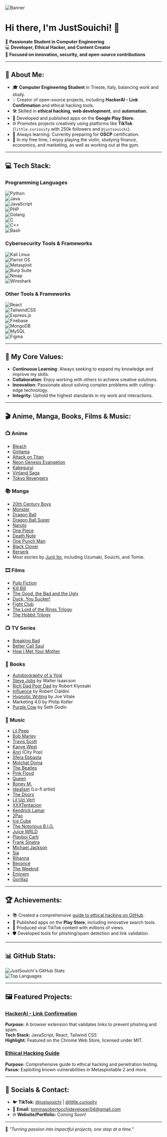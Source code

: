 ![Banner](https://i.pinimg.com/originals/48/06/28/4806281eb51778bda242a5bb90284a97.jpg)

# Hi there, I'm JustSouichi! 👋

🚀 **Passionate Student in Computer Engineering**  
💻 **Developer, Ethical Hacker, and Content Creator**  
🎯 **Focused on innovation, security, and open-source contributions**

---

## 🌟 About Me:

- 🎓 **Computer Engineering Student** in Trieste, Italy, balancing work and study.
- 💡 Creator of open-source projects, including **HackerAI - Link Confirmation** and ethical hacking tools.
- 🛠️ Skilled in **ethical hacking**, **web development**, and **automation.**
- 📱 Developed and published apps on the **Google Play Store.**
- 🌐 Promotes projects creatively using platforms like **TikTok** (`little.curiosity` with 250k followers and `@justsouichi`).
- 🧠 Always learning: Currently preparing for **OSCP** certification.
- 🎻 In my free time, I enjoy playing the violin, studying finance, economics, and marketing, as well as working out at the gym.

---

## 💻 Tech Stack:

### **Programming Languages**
![Python](https://img.shields.io/badge/python-%2314354C.svg?style=for-the-badge&logo=python&logoColor=white)  
![Java](https://img.shields.io/badge/java-%23ED8B00.svg?style=for-the-badge&logo=openjdk&logoColor=white)  
![JavaScript](https://img.shields.io/badge/javascript-%23323330.svg?style=for-the-badge&logo=javascript&logoColor=%23F7DF1E)  
![PHP](https://img.shields.io/badge/php-%23777BB4.svg?style=for-the-badge&logo=php&logoColor=white)  
![Golang](https://img.shields.io/badge/go-%2300ADD8.svg?style=for-the-badge&logo=go&logoColor=white)  
![C](https://img.shields.io/badge/c-%2300599C.svg?style=for-the-badge&logo=c&logoColor=white)  
![C++](https://img.shields.io/badge/c%2B%2B-%2300599C.svg?style=for-the-badge&logo=c%2B%2B&logoColor=white)  
![Bash](https://img.shields.io/badge/bash-%23121011.svg?style=for-the-badge&logo=gnu-bash&logoColor=white)

### **Cybersecurity Tools & Frameworks**
![Kali Linux](https://img.shields.io/badge/Kali%20Linux-%23557C94.svg?style=for-the-badge&logo=kalilinux&logoColor=white)  
![Parrot OS](https://img.shields.io/badge/parrot%20os-%231D9A73.svg?style=for-the-badge&logo=linux&logoColor=white)  
![Metasploit](https://img.shields.io/badge/Metasploit-%23007ACC.svg?style=for-the-badge&logo=metasploit&logoColor=white)  
![Burp Suite](https://img.shields.io/badge/Burp%20Suite-%23FF6F00.svg?style=for-the-badge&logo=burpsuite&logoColor=white)  
![Nmap](https://img.shields.io/badge/Nmap-%2300ADD8.svg?style=for-the-badge&logo=nmap&logoColor=white)  
![Wireshark](https://img.shields.io/badge/wireshark-%23167A93.svg?style=for-the-badge&logo=wireshark&logoColor=white)

### **Other Tools & Frameworks**
![React](https://img.shields.io/badge/react-%2320232a.svg?style=for-the-badge&logo=react&logoColor=%2361DAFB)  
![TailwindCSS](https://img.shields.io/badge/tailwindcss-%2338B2AC.svg?style=for-the-badge&logo=tailwind-css&logoColor=white)  
![Express.js](https://img.shields.io/badge/express.js-%23404d59.svg?style=for-the-badge&logo=express&logoColor=%2361DAFB)  
![Firebase](https://img.shields.io/badge/Firebase-FFCA28?style=for-the-badge&logo=firebase&logoColor=white)  
![MongoDB](https://img.shields.io/badge/mongodb-%234ea94b.svg?style=for-the-badge&logo=mongodb&logoColor=white)  
![MySQL](https://img.shields.io/badge/mysql-%2300f.svg?style=for-the-badge&logo=mysql&logoColor=white)  
![Figma](https://img.shields.io/badge/figma-%23F24E1E.svg?style=for-the-badge&logo=figma&logoColor=white)

---

## 🌟 My Core Values:

- **Continuous Learning**: Always seeking to expand my knowledge and improve my skills.
- **Collaboration**: Enjoy working with others to achieve creative solutions.
- **Innovation**: Passionate about solving complex problems with cutting-edge technology.
- **Integrity**: Uphold the highest standards in my work and interactions.

---

## 🎬 Anime, Manga, Books, Films & Music:

### 📺 **Anime**
- [Bleach](https://en.wikipedia.org/wiki/Bleach_(TV_series))
- [Gintama](https://en.wikipedia.org/wiki/Gintama)
- [Attack on Titan](https://en.wikipedia.org/wiki/Attack_on_Titan)
- [Neon Genesis Evangelion](https://en.wikipedia.org/wiki/Neon_Genesis_Evangelion)
- [Kakegurui](https://en.wikipedia.org/wiki/Kakegurui)
- [Vinland Saga](https://en.wikipedia.org/wiki/Vinland_Saga_(TV_series))
- [Tokyo Revengers](https://en.wikipedia.org/wiki/Tokyo_Revengers)

### 📚 **Manga**
- [20th Century Boys](https://en.wikipedia.org/wiki/20th_Century_Boys)
- [Monster](https://en.wikipedia.org/wiki/Monster_(manga))
- [Dragon Ball](https://en.wikipedia.org/wiki/Dragon_Ball)
- [Dragon Ball Super](https://en.wikipedia.org/wiki/Dragon_Ball_Super)
- [Naruto](https://en.wikipedia.org/wiki/Naruto)
- [One Piece](https://en.wikipedia.org/wiki/One_Piece)
- [Death Note](https://en.wikipedia.org/wiki/Death_Note)
- [One Punch Man](https://en.wikipedia.org/wiki/One-Punch_Man)
- [Black Clover](https://en.wikipedia.org/wiki/Black_Clover)
- [Berserk](https://en.wikipedia.org/wiki/Berserk_(manga))
- Most stories by [Junji Ito](https://en.wikipedia.org/wiki/Junji_Ito), including Uzumaki, Souichi, and Tomie.

### 🎞️ **Films**
- [Pulp Fiction](https://en.wikipedia.org/wiki/Pulp_Fiction)
- [Kill Bill](https://en.wikipedia.org/wiki/Kill_Bill)
- [The Good, the Bad and the Ugly](https://en.wikipedia.org/wiki/The_Good,_the_Bad_and_the_Ugly)
- [Duck, You Sucker!](https://en.wikipedia.org/wiki/Duck,_You_Sucker!)
- [Fight Club](https://en.wikipedia.org/wiki/Fight_Club)
- [The Lord of the Rings Trilogy](https://en.wikipedia.org/wiki/The_Lord_of_the_Rings_(film_series))
- [The Hobbit Trilogy](https://en.wikipedia.org/wiki/The_Hobbit_(film_series))

### 📺 **TV Series**
- [Breaking Bad](https://en.wikipedia.org/wiki/Breaking_Bad)
- [Better Call Saul](https://en.wikipedia.org/wiki/Better_Call_Saul)
- [How I Met Your Mother](https://en.wikipedia.org/wiki/How_I_Met_Your_Mother)

### 📖 **Books**
- [Autobiography of a Yogi](https://en.wikipedia.org/wiki/Autobiography_of_a_Yogi)
- [Steve Jobs](https://en.wikipedia.org/wiki/Steve_Jobs_(book)) by Walter Isaacson
- [Rich Dad Poor Dad](https://en.wikipedia.org/wiki/Rich_Dad_Poor_Dad) by Robert Kiyosaki
- [Influence](https://en.wikipedia.org/wiki/Influence:_The_Psychology_of_Persuasion) by Robert Cialdini
- [Hypnotic Writing](https://www.goodreads.com/book/show/128926.Hypnotic_Writing) by Joe Vitale
- Marketing 4.0 by Philip Kotler
- [Purple Cow](https://en.wikipedia.org/wiki/Purple_Cow) by Seth Godin

### 🎵 **Music**
- [Lil Peep](https://en.wikipedia.org/wiki/Lil_Peep)
- [Bob Marley](https://en.wikipedia.org/wiki/Bob_Marley)
- [Travis Scott](https://en.wikipedia.org/wiki/Travis_Scott)
- [Kanye West](https://en.wikipedia.org/wiki/Kanye_West)
- [Anri](https://en.wikipedia.org/wiki/Anri_(singer)) (City Pop)
- [Sfera Ebbasta](https://en.wikipedia.org/wiki/Sfera_Ebbasta)
- [Molchat Doma](https://en.wikipedia.org/wiki/Molchat_Doma)
- [The Beatles](https://en.wikipedia.org/wiki/The_Beatles)
- [Pink Floyd](https://en.wikipedia.org/wiki/Pink_Floyd)
- [Queen](https://en.wikipedia.org/wiki/Queen_(band))
- [Boney M.](https://en.wikipedia.org/wiki/Boney_M.)
- [Idealism](https://genius.com/artists/Idealism) (Lo-fi artist)
- [The Doors](https://en.wikipedia.org/wiki/The_Doors)
- [Lil Uzi Vert](https://en.wikipedia.org/wiki/Lil_Uzi_Vert)
- [XXXTentacion](https://en.wikipedia.org/wiki/XXXTentacion)
- [Kendrick Lamar](https://en.wikipedia.org/wiki/Kendrick_Lamar)
- [2Pac](https://en.wikipedia.org/wiki/Tupac_Shakur)
- [Ice Cube](https://en.wikipedia.org/wiki/Ice_Cube)
- [The Notorious B.I.G.](https://en.wikipedia.org/wiki/The_Notorious_B.I.G.)
- [Juice WRLD](https://en.wikipedia.org/wiki/Juice_WRLD)
- [Playboi Carti](https://en.wikipedia.org/wiki/Playboi_Carti)
- [Frank Sinatra](https://en.wikipedia.org/wiki/Frank_Sinatra)
- [Michael Jackson](https://en.wikipedia.org/wiki/Michael_Jackson)
- [Sia](https://en.wikipedia.org/wiki/Sia_(musician))
- [Rihanna](https://en.wikipedia.org/wiki/Rihanna)
- [Beyoncé](https://en.wikipedia.org/wiki/Beyonc%C3%A9)
- [The Weeknd](https://en.wikipedia.org/wiki/The_Weeknd)
- [Eminem](https://en.wikipedia.org/wiki/Eminem)
- [Gorillaz](https://en.wikipedia.org/wiki/Gorillaz)

---

## 🏆 Achievements:

- 📚 Created a comprehensive [guide to ethical hacking on GitHub](https://github.com/JustSouichi/ethical-hacking-guida-completa).
- 🌟 Published apps on the **Play Store**, including innovative search tools.
- 🎥 Produced viral TikTok content with millions of views.
- 🛡️ Developed tools for phishing/spam detection and link validation.

---

## 📊 GitHub Stats:

![JustSouichi's GitHub Stats](https://github-readme-stats.vercel.app/api?username=JustSouichi&show_icons=true&theme=radical)  
![Top Languages](https://github-readme-stats.vercel.app/api/top-langs/?username=JustSouichi&layout=compact&theme=radical)

---

## 🖼️ Featured Projects:

### [HackerAI - Link Confirmation](https://github.com/JustSouichi/HackerAI)
**Purpose:** A browser extension that validates links to prevent phishing and spam.  
**Tech Stack:** JavaScript, React, Tailwind CSS  
**Highlight:** Featured on the Chrome Web Store, licensed under MIT.

### [Ethical Hacking Guide](https://github.com/JustSouichi/ethical-hacking-guida-completa)
**Purpose:** Comprehensive guide to ethical hacking and penetration testing.  
**Focus:** Exploiting known vulnerabilities in Metasploitable 2 and more.

---

## 🌌 Socials & Contact:

- 🐦 **TikTok:** [@justsouichi](https://www.tiktok.com/@justsouichi) | [@little.curiosity](https://www.tiktok.com/@little.curiosity)  
- 📧 **Email:** tommasobertocchideveloper04@gmail.com  
- 🌐 **Website/Portfolio:** Coming Soon!

---

🌟 _"Turning passion into impactful projects, one step at a time."_
